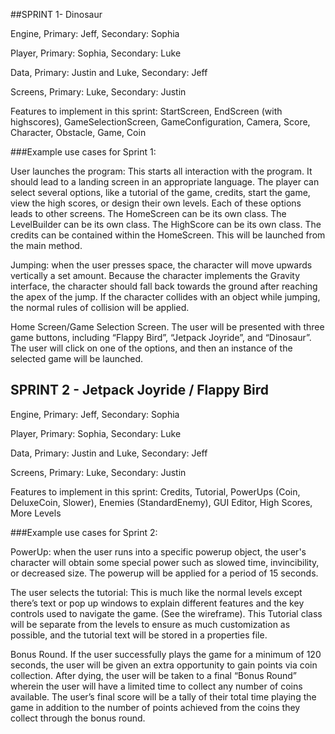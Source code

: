 
##SPRINT 1- Dinosaur

Engine, Primary: Jeff, Secondary: Sophia

Player, Primary: Sophia, Secondary: Luke

Data, Primary: Justin and Luke, Secondary: Jeff

Screens, Primary: Luke, Secondary: Justin

Features to implement in this sprint: StartScreen, EndScreen (with highscores), GameSelectionScreen, GameConfiguration, Camera, Score, Character, Obstacle, Game, Coin

###Example use cases for Sprint 1:

User launches the program: This starts all interaction with the program. It should lead to a landing screen in an appropriate language. The player can select several options, like a tutorial of the game, credits, start the game, view the high scores, or design their own levels. Each of these options leads to other screens. The HomeScreen can be its own class. The LevelBuilder can be its own class. The HighScore can be its own class. The credits can be contained within the HomeScreen. This will be launched from the main method.

Jumping: when the user presses space, the character will move upwards vertically a set amount. Because the character implements the Gravity interface, the character should fall back towards the ground after reaching the apex of the jump. If the character collides with an object while jumping, the normal rules of collision will be applied.

Home Screen/Game Selection Screen. The user will be presented with three game buttons, including “Flappy Bird”, “Jetpack Joyride”, and “Dinosaur”. The user will click on one of the options, and then an instance of the selected game will be launched.

## SPRINT 2 - Jetpack Joyride / Flappy Bird

Engine, Primary: Jeff, Secondary: Sophia

Player, Primary: Sophia, Secondary: Luke

Data, Primary: Justin and Luke, Secondary: Jeff

Screens, Primary: Luke, Secondary: Justin

Features to implement in this sprint: Credits, Tutorial, PowerUps (Coin, DeluxeCoin, Slower), Enemies (StandardEnemy), GUI Editor, High Scores, More Levels

###Example use cases for Sprint 2:

PowerUp: when the user runs into a specific powerup object, the user's character will obtain some special power such as slowed time, invincibility, or decreased size. The powerup will be applied for a period of 15 seconds.

The user selects the tutorial: This is much like the normal levels except there’s text or pop up windows to explain different features and the key controls used to navigate the game. (See the wireframe). This Tutorial class will be separate from the levels to ensure as much customization as possible, and the tutorial text will be stored in a properties file.

Bonus Round. If the user successfully plays the game for a minimum of 120 seconds, the user will be given an extra opportunity to gain points via coin collection. After dying, the user will be taken to a final “Bonus Round” wherein the user will have a limited time to collect any number of coins available. The user’s final score will be a tally of their total time playing the game in addition to the number of points achieved from the coins they collect through the bonus round.